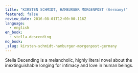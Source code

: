 ```yaml
---
title: "KIRSTEN SCHMIDT, HAMBURGER MORGENPOST (Germany)"
featured: false
review_date: 2016-08-01T12:00:00.116Z
language:
  - english
en_book:
  - stella-descending
no_book:
_slug: kirsten-schmidt-hamburger-morgenpost-germany
---
```


Stella Decending is a melancholic, highly literal novel about the inextinguishable longing for intimacy and love in human beings.

